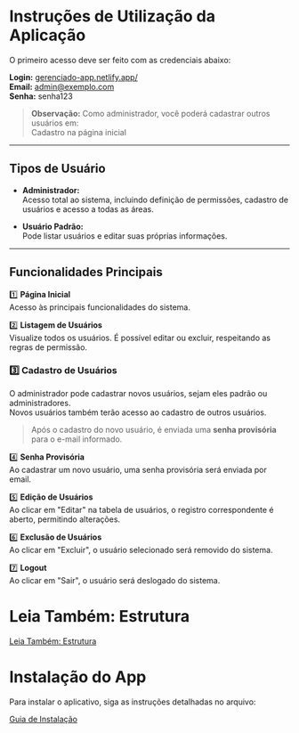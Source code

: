 # Instruções de Utilização da Aplicação

O primeiro acesso deve ser feito com as credenciais abaixo:

**Login:** [gerenciado-app.netlify.app/](gerenciado-app.netlify.app/)  
**Email:** admin@exemplo.com  
**Senha:** senha123  

> **Observação:** Como administrador, você poderá cadastrar outros usuários em:  
> Cadastro na página inicial

---

## Tipos de Usuário

- **Administrador:**  
  Acesso total ao sistema, incluindo definição de permissões, cadastro de usuários e acesso a todas as áreas.

- **Usuário Padrão:**  
  Pode listar usuários e editar suas próprias informações.

---

## Funcionalidades Principais

1️⃣ **Página Inicial**  
Acesso às principais funcionalidades do sistema.  

2️⃣ **Listagem de Usuários**  
Visualize todos os usuários. É possível editar ou excluir, respeitando as regras de permissão.  

### 3️⃣  Cadastro de Usuários
O administrador pode cadastrar novos usuários, sejam eles padrão ou administradores.  
Novos usuários também terão acesso ao cadastro de outros usuários.  

> Após o cadastro do novo usuário, é enviada uma **senha provisória** para o e-mail informado.

4️⃣ **Senha Provisória**  
Ao cadastrar um novo usuário, uma senha provisória será enviada por email.

5️⃣ **Edição de Usuários**  
Ao clicar em "Editar" na tabela de usuários, o registro correspondente é aberto, permitindo alterações.  

6️⃣ **Exclusão de Usuários**  
Ao clicar em "Excluir", o usuário selecionado será removido do sistema.  

7️⃣ **Logout**  
Ao clicar em "Sair", o usuário será deslogado do sistema.  

# Leia Também: Estrutura

[Leia Também: Estrutura](ESTRUTURA.md)

# Instalação do App

Para instalar o aplicativo, siga as instruções detalhadas no arquivo:

[Guia de Instalação](docs/INSTALAÇÃO.md)